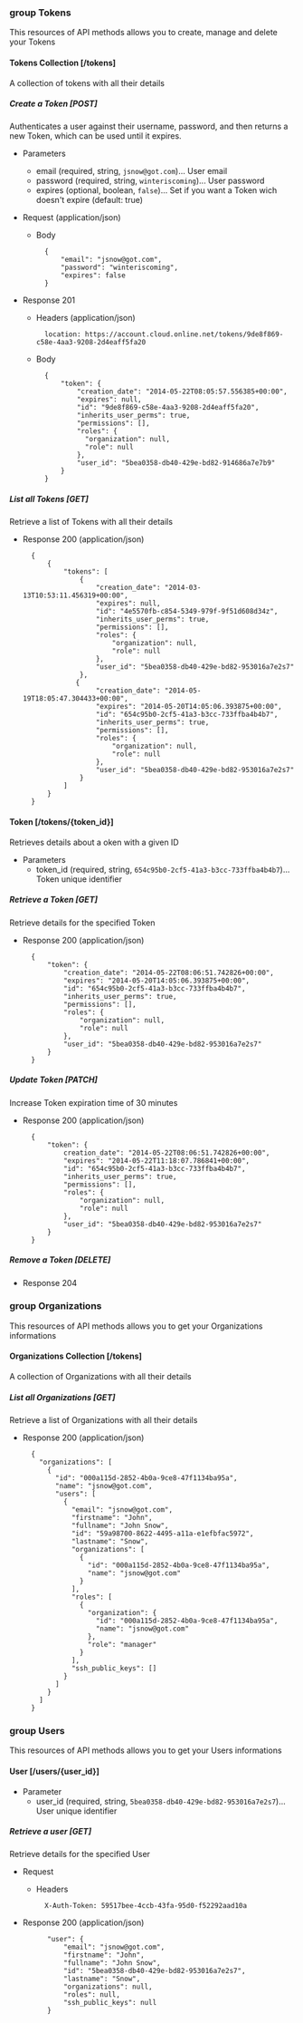 ### group Tokens

This resources of API methods allows you to create, manage and delete your Tokens

#### Tokens Collection [/tokens]

A collection of tokens with all their details

##### Create a Token [POST]

Authenticates a user against their username, password, and then returns a new Token, which can be used until it expires.

+ Parameters
    + email (required, string, `jsnow@got.com`)... User email
    + password (required, string, `winteriscoming`)... User password
    + expires (optional, boolean, `false`)... Set if you want a Token wich doesn't expire (default: true)

+ Request (application/json)

    + Body

            {
                "email": "jsnow@got.com",
                "password": "winteriscoming",
                "expires": false
            }

+ Response 201

    + Headers (application/json)
           
            location: https://account.cloud.online.net/tokens/9de8f869-c58e-4aa3-9208-2d4eaff5fa20

    + Body

            {
                "token": {
                    "creation_date": "2014-05-22T08:05:57.556385+00:00",
                    "expires": null,
                    "id": "9de8f869-c58e-4aa3-9208-2d4eaff5fa20",
                    "inherits_user_perms": true,
                    "permissions": [],
                    "roles": {
                      "organization": null,
                      "role": null
                    },
                    "user_id": "5bea0358-db40-429e-bd82-914686a7e7b9"
                }
            }

##### List all Tokens [GET]

Retrieve a list of Tokens with all their details

+ Response 200 (application/json)

        {
            {
                "tokens": [
                    {
                        "creation_date": "2014-03-13T10:53:11.456319+00:00",
                        "expires": null,
                        "id": "4e5570fb-c854-5349-979f-9f51d608d34z",
                        "inherits_user_perms": true,
                        "permissions": [],
                        "roles": {
                            "organization": null,
                            "role": null
                        },
                        "user_id": "5bea0358-db40-429e-bd82-953016a7e2s7"
                    },
                   {
                        "creation_date": "2014-05-19T18:05:47.304433+00:00",
                        "expires": "2014-05-20T14:05:06.393875+00:00",
                        "id": "654c95b0-2cf5-41a3-b3cc-733ffba4b4b7",
                        "inherits_user_perms": true,
                        "permissions": [],
                        "roles": {
                            "organization": null,
                            "role": null
                        },
                        "user_id": "5bea0358-db40-429e-bd82-953016a7e2s7"
                    }
                ]
            }
        }


#### Token [/tokens/{token_id}]

Retrieves details about a oken with a given ID

+ Parameters
    + token_id (required, string, `654c95b0-2cf5-41a3-b3cc-733ffba4b4b7`)... Token unique identifier

##### Retrieve a Token [GET]

Retrieve details for the specified Token

+ Response 200 (application/json)

        {
            "token": {
                "creation_date": "2014-05-22T08:06:51.742826+00:00",
                "expires": "2014-05-20T14:05:06.393875+00:00",
                "id": "654c95b0-2cf5-41a3-b3cc-733ffba4b4b7",
                "inherits_user_perms": true,
                "permissions": [],
                "roles": {
                    "organization": null,
                    "role": null
                },
                "user_id": "5bea0358-db40-429e-bd82-953016a7e2s7"
            }
        }


##### Update Token [PATCH]

Increase Token expiration time of 30 minutes

+ Response 200 (application/json)

        {
            "token": {
                creation_date": "2014-05-22T08:06:51.742826+00:00",
                "expires": "2014-05-22T11:18:07.786841+00:00",
                "id": "654c95b0-2cf5-41a3-b3cc-733ffba4b4b7",
                "inherits_user_perms": true,
                "permissions": [],
                "roles": {
                    "organization": null,
                    "role": null
                },
                "user_id": "5bea0358-db40-429e-bd82-953016a7e2s7"
            }
        }



##### Remove a Token [DELETE]

+ Response 204

### group Organizations

This resources of API methods allows you to get your Organizations informations

#### Organizations Collection [/tokens]

A collection of Organizations with all their details

##### List all Organizations [GET]

Retrieve a list of Organizations with all their details

+ Response 200 (application/json)

        {
          "organizations": [
            {
              "id": "000a115d-2852-4b0a-9ce8-47f1134ba95a",
              "name": "jsnow@got.com",
              "users": [
                {
                  "email": "jsnow@got.com",
                  "firstname": "John",
                  "fullname": "John Snow",
                  "id": "59a98700-8622-4495-a11a-e1efbfac5972",
                  "lastname": "Snow",
                  "organizations": [
                    {
                      "id": "000a115d-2852-4b0a-9ce8-47f1134ba95a",
                      "name": "jsnow@got.com"
                    }
                  ],
                  "roles": [
                    {
                      "organization": {
                        "id": "000a115d-2852-4b0a-9ce8-47f1134ba95a",
                        "name": "jsnow@got.com"
                      },
                      "role": "manager"
                    }
                  ],
                  "ssh_public_keys": []
                }
              ]
            }
          ]
        }


### group Users

This resources of API methods allows you to get your Users informations

#### User [/users/{user_id}]

+ Parameter
    + user_id (required, string, `5bea0358-db40-429e-bd82-953016a7e2s7`)... User unique identifier

##### Retrieve a user [GET]

Retrieve details for the specified User


+ Request

    + Headers

            X-Auth-Token: 59517bee-4ccb-43fa-95d0-f52292aad10a

+ Response 200 (application/json)


            "user": {
                "email": "jsnow@got.com",
                "firstname": "John",
                "fullname": "John Snow",
                "id": "5bea0358-db40-429e-bd82-953016a7e2s7",
                "lastname": "Snow",
                "organizations": null,
                "roles": null,
                "ssh_public_keys": null
            }
